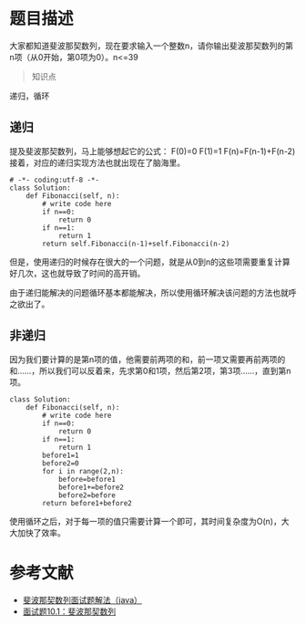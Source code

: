 # 题目描述
大家都知道斐波那契数列，现在要求输入一个整数n，请你输出斐波那契数列的第n项（从0开始，第0项为0）。n<=39

> 知识点

递归，循环

## 递归
提及斐波那契数列，马上能够想起它的公式：
F(0)=0
F(1)=1
F(n)=F(n-1)+F(n-2)
接着，对应的递归实现方法也就出现在了脑海里。

```
# -*- coding:utf-8 -*-
class Solution:
    def Fibonacci(self, n):
        # write code here
        if n==0:
            return 0
        if n==1:
            return 1
        return self.Fibonacci(n-1)+self.Fibonacci(n-2)
```

但是，使用递归的时候存在很大的一个问题，就是从0到n的这些项需要重复计算好几次，这也就导致了时间的高开销。

由于递归能解决的问题循环基本都能解决，所以使用循环解决该问题的方法也就呼之欲出了。



## 非递归

因为我们要计算的是第n项的值，他需要前两项的和，前一项又需要再前两项的和……，所以我们可以反着来，先求第0和1项，然后第2项，第3项……，直到第n项。

```
class Solution:
    def Fibonacci(self, n):
        # write code here
        if n==0:
            return 0
        if n==1:
            return 1
        before1=1
        before2=0
        for i in range(2,n):
            before=before1
            before1+=before2
            before2=before
        return before1+before2
```
使用循环之后，对于每一项的值只需要计算一个即可，其时间复杂度为O(n)，大大加快了效率。



# 参考文献

- [斐波那契数列面试题解法（java）](https://blog.csdn.net/qq_19259415/article/details/78521688)
- [面试题10.1：斐波那契数列](https://www.jianshu.com/p/6cafe7f81425)